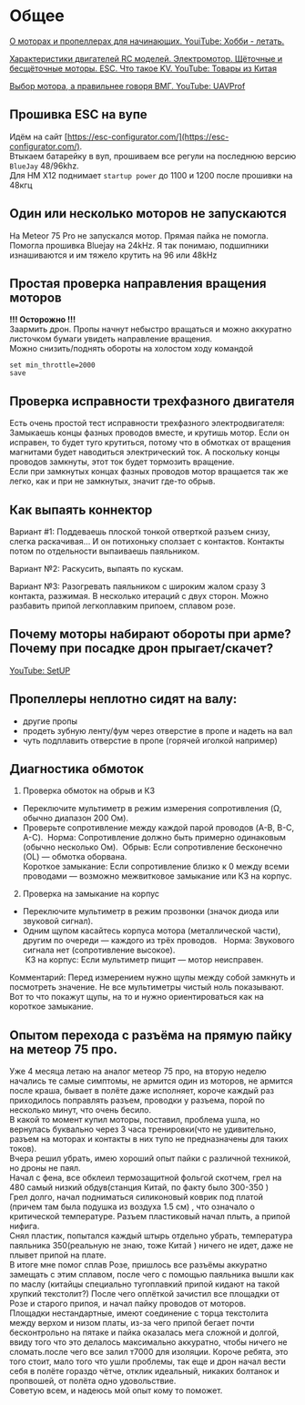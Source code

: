 # Общее

[О моторах и пропеллерах для начинающих. YouiTube: Хобби - летать.](https://www.youtube.com/watch?v=U98tdDM610w)

[Характеристики двигателей RC моделей. Электромотор. Щёточные и бесщёточные моторы. ESC. Что такое KV. YouTube: Товары из Китая](https://www.youtube.com/watch?v=kDG2CZCtUas)

[Выбор мотора, а правильнее говоря ВМГ. YouTube: UAVProf](https://www.youtube.com/live/IsR6LV8GW48)

## Прошивка ESC на вупе
Идём на сайт [https://esc-configurator.com/](https://esc-configurator.com/).  
Втыкаем батарейку в вуп, прошиваем все регули на последнюю версию `BlueJay` 48/96khz.  
Для HM X12 поднимает `startup power` до 1100 и 1200 после прошивки на 48кгц

## Один или несколько моторов не запускаются
На Meteor 75 Pro не запускался мотор. Прямая пайка не помогла.  
Помогла прошивка Bluejay на 24kHz. Я так понимаю, подшипники изнашиваются и им тяжело крутить на 96 или 48kHz

## Простая проверка направления вращения моторов
**!!! Осторожно !!!**  
Заармить дрон. Пропы начнут небыстро вращаться и можно аккуратно листочком бумаги увидеть направление вращения.  
Можно снизить/поднять обороты на холостом ходу командой
```
set min_throttle=2000
save
```

## Проверка исправности трехфазного двигателя
Есть очень простой тест исправности трехфазного электродвигателя:  
Замыкаешь концы фазных проводов вместе, и крутишь мотор. Если он исправен, то будет туго крутиться, потому что в обмотках от вращения магнитами будет наводиться электрический ток. А поскольку концы проводов замкнуты, этот ток будет тормозить вращение.  
Если при замкнутых концах фазных проводов мотор вращается так же легко, как и при не замкнутых, значит где-то обрыв.

## Как выпаять коннектор
Вариант #1: Поддеваешь плоской тонкой отверткой разъем снизу, слегка раскачивая... И он потихоньку сползает с контактов. Контакты потом по отдельности выпаиваешь паяльником.

Вариант №2: Раскусить, выпаять по кускам. 

Вариант №3: Разогревать паяльником с широким жалом сразу 3 контакта, разжимая. В несколько итераций с двух сторон. Можно разбавить припой легкоплавким припоем, сплавом розе.

## Почему моторы набирают обороты при арме? Почему при посадке дрон прыгает/скачет?
[YouTube: SetUP](https://www.youtube.com/watch?v=kuZ_bh9Yz9Y)

## Пропеллеры неплотно сидят на валу:
- другие пропы  
- продеть зубную ленту/фум через отверстие в пропе и надеть на вал  
- чуть подплавить отверстие в пропе (горячей иголкой например)  

## Диагностика обмоток
1. Проверка обмоток на обрыв и КЗ  
- Переключите мультиметр в режим измерения сопротивления (Ω, обычно диапазон 200 Ом).  
- Проверьте сопротивление между каждой парой проводов (A-B, B-C, A-C).  
 Норма: Сопротивление должно быть примерно одинаковым (обычно несколько Ом).  
 Обрыв: Если сопротивление бесконечно (OL) — обмотка оборвана.   
 Короткое замыкание: Если сопротивление близко к 0 между всеми проводами — возможно межвитковое замыкание или КЗ на корпус.  

2. Проверка на замыкание на корпус  
- Переключите мультиметр в режим прозвонки (значок диода или звуковой сигнал).  
- Одним щупом касайтесь корпуса мотора (металлической части), другим по очереди — каждого из трёх проводов.  
 Норма: Звукового сигнала нет (сопротивление высокое).   
 КЗ на корпус: Если мультиметр пищит — мотор неисправен.  

Комментарий: Перед измерением нужно щупы между собой замкнуть и посмотреть значение. Не все мультиметры чистый ноль показывают. Вот то что покажут щупы, на то и нужно ориентироваться как на короткое замыкание. 

## Опытом перехода с разъёма на прямую пайку на метеор 75 про. 
Уже 4 месяца летаю на аналог метеор 75 про, на вторую неделю начались те самые симптомы, не армится один из моторов, не армится после краша, бывает в полёте даже исполняет, короче каждый раз приходилось поправлять разъем, проводки у разъема, порой по несколько минут, что очень бесило.  
В какой то момент купил моторы, поставил, проблема ушла, но вернулась буквально через 3 часа тренировки(что не удивительно, разъем на моторах и контакты в них тупо не предназначены для таких токов).  
Вчера решил убрать, имею хороший опыт пайки с различной техникой, но дроны не паял.  
Начал с фена, все обклеил термозащитной фольгой скотчем, грел на 480 самый низкий обдув(станция Китай, по факту было 300-350 )  
Грел долго, начал подниматься силиконовый коврик под платой (причем там была подушка из воздуха 1.5 см) , что означало о критической температуре. Разъем пластиковый начал плыть, а припой нифига.  
Снял пластик, попытался каждый штырь отдельно убрать, температура паяльника 350(реальную не знаю, тоже Китай ) ничего не идет, даже не плывет припой на плате.  
В итоге мне помог сплав Розе, пришлось все разъёмы аккуратно замещать с этим сплавом, после чего с помощью паяльника вышли как по маслу (китайцы специально тугоплавкий припой кидают на такой хрупкий текстолит?) 
После чего оплëткой зачистил все площадки от Розе и старого припоя, и начал пайку проводов от моторов.  
Площадки нестандартные, имеют соединение с торца текстолита между верхом  и низом платы, из-за чего припой бегает почти бесконтрольно на пятаке и пайка оказалась мега сложной и долгой, ввиду того что это делалось максимально аккуратно, чтобы ничего не сломать.после чего все залил т7000 для изоляции. 
Короче ребята, это того стоит, мало того что ушли проблемы, так еще и дрон начал вести себя в полёте гораздо чётче, отклик идеальный, никаких болтанок и пропвошей, от полёта одно удовольствие.  
Советую всем, и надеюсь мой опыт кому то поможет.  